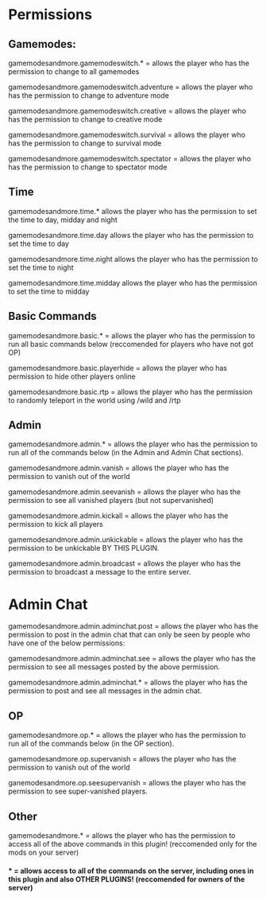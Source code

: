 # Permissions


## Gamemodes:

gamemodesandmore.gamemodeswitch.* = allows the player who has the permission to change to all gamemodes

gamemodesandmore.gamemodeswitch.adventure = allows the player who has the permission to change to adventure mode

gamemodesandmore.gamemodeswitch.creative = allows the player who has the permission to change to creative mode

gamemodesandmore.gamemodeswitch.survival = allows the player who has the permission to change to survival mode

gamemodesandmore.gamemodeswitch.spectator = allows the player who has the permission to change to spectator mode

## Time

gamemodesandmore.time.* allows the player who has the permission to set the time to day, midday and night

gamemodesandmore.time.day allows the player who has the permission to set the time to day

gamemodesandmore.time.night allows the player who has the permission to set the time to night

gamemodesandmore.time.midday allows the player who has the permission to set the time to midday

## Basic Commands
gamemodesandmore.basic.* = allows the player who has the permission to run all basic commands below (reccomended for players who have not got OP)

gamemodesandmore.basic.playerhide = allows the player who has permission to hide other players online

gamemodesandmore.basic.rtp = allows the player who has the permission to randomly teleport in the world using /wild and /rtp

## Admin
gamemodesandmore.admin.* = allows the player who has the permission to run all of the commands below (in the Admin and Admin Chat sections).

gamemodesandmore.admin.vanish = allows the player who has the permission to vanish out of the world

gamemodesandmore.admin.seevanish = allows the player who has the permission to see all vanished players (but not supervanished)

gamemodesandmore.admin.kickall = allows the player who has the permission to kick all players

gamemodesandmore.admin.unkickable = allows the player who has the permission to be unkickable BY THIS PLUGIN.

gamemodesandmore.admin.broadcast = allows the player who has the permission to broadcast a message to the entire server.


# Admin Chat
gamemodesandmore.admin.adminchat.post = allows the player who has the permission to post in the admin chat that can only be seen by people who have one of the below permissions:

gamemodesandmore.admin.adminchat.see = allows the player who has the permission to see all messages posted by the above permission.

gamemodesandmore.admin.adminchat.* = allows the player who has the permission to post and see all messages in the admin chat.

## OP
gamemodesandmore.op.* = allows the player who has the permission to run all of the commands below (in the OP section).

gamemodesandmore.op.supervanish = allows the player who has the permission to vanish out of the world

ganemodesandmore.op.seesupervanish = allows the player who has the permission to see super-vanished players.

## Other
gamemodesandmore.* = allows the player who has the permission to access all of the above commands in this plugin! (reccomended only for the mods on your server)

#### * = allows access to all of the commands on the server, including ones in this plugin and also OTHER PLUGINS! (reccomended for owners of the server)
